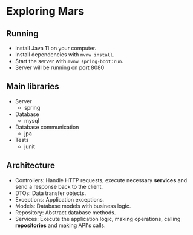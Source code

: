# Exploring Mars

## Running
- Install Java 11 on your computer.
- Install dependencies with `mvnw install`.
- Start the server with `mvnw spring-boot:run`.
- Server will be running on port 8080

## Main libraries
- Server
  - spring
- Database
  - mysql
- Database communication
  - jpa
- Tests
  - junit

## Architecture
- Controllers: Handle HTTP requests, execute necessary **services** and send a response back to the client.
- DTOs: Data transfer objects.
- Exceptions: Application exceptions.
- Models: Database models with business logic.
- Repository: Abstract database methods.
- Services: Execute the application logic, making operations, calling **repositories** and making API's calls.